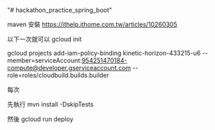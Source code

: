 "# hackathon_practice_spring_boot" 


maven 安裝
https://ithelp.ithome.com.tw/articles/10260305

以下一次就可以
gcloud init

gcloud projects add-iam-policy-binding kinetic-horizon-433215-u6 --member=serviceAccount:954251470184-compute@developer.gserviceaccount.com --role=roles/cloudbuild.builds.builder


每次

先執行
mvn install -DskipTests

然後
gcloud run deploy
